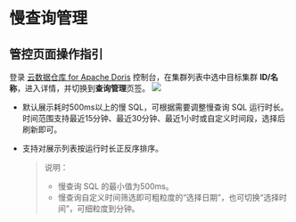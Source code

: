 # 慢查询管理

## 管控页面操作指引
登录 [云数据仓库 for Apache Doris](https://console.cloud.tencent.com/cdwdoris) 控制台，在集群列表中选中目标集群 **ID/名称**，进入详情，并切换到**查询管理**页签。
    ![](https://qcloudimg.tencent-cloud.cn/raw/a6761d0a21316733b56f89756d5d457e.png)
    
-  默认展示耗时500ms以上的慢 SQL，可根据需要调整慢查询 SQL 运行时长。时间范围支持最近15分钟、最近30分钟、最近1小时或自定义时间段，选择后刷新即可。
- 支持对展示列表按运行时长正反序排序。
    
    > 说明：
    > -   慢查询 SQL 的最小值为500ms。
    > -   慢查询自定义时间筛选即可粗粒度的“选择日期”，也可切换“选择时间”，可细粒度到分钟。
    

